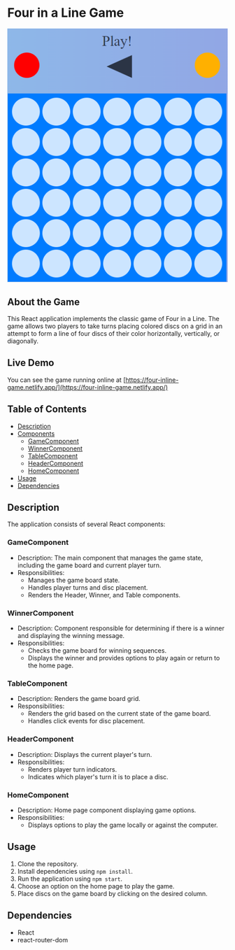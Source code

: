 # Four in a Line Game

<p align="center">
  <img src="public/screenshoot.png" alt="Game Screenshot" width="600"/>
</p>

## About the Game

This React application implements the classic game of Four in a Line. The game allows two players to take turns placing colored discs on a grid in an attempt to form a line of four discs of their color horizontally, vertically, or diagonally.

## Live Demo

You can see the game running online at [https://four-inline-game.netlify.app/](https://four-inline-game.netlify.app/)

## Table of Contents
- [Description](#description)
- [Components](#components)
  - [GameComponent](#gamecomponent)
  - [WinnerComponent](#winnercomponent)
  - [TableComponent](#tablecomponent)
  - [HeaderComponent](#headercomponent)
  - [HomeComponent](#homecomponent)
- [Usage](#usage)
- [Dependencies](#dependencies)

## Description

The application consists of several React components:

### GameComponent

- Description: The main component that manages the game state, including the game board and current player turn.
- Responsibilities:
  - Manages the game board state.
  - Handles player turns and disc placement.
  - Renders the Header, Winner, and Table components.

### WinnerComponent

- Description: Component responsible for determining if there is a winner and displaying the winning message.
- Responsibilities:
  - Checks the game board for winning sequences.
  - Displays the winner and provides options to play again or return to the home page.

### TableComponent

- Description: Renders the game board grid.
- Responsibilities:
  - Renders the grid based on the current state of the game board.
  - Handles click events for disc placement.

### HeaderComponent

- Description: Displays the current player's turn.
- Responsibilities:
  - Renders player turn indicators.
  - Indicates which player's turn it is to place a disc.

### HomeComponent

- Description: Home page component displaying game options.
- Responsibilities:
  - Displays options to play the game locally or against the computer.

## Usage

1. Clone the repository.
2. Install dependencies using `npm install`.
3. Run the application using `npm start`.
4. Choose an option on the home page to play the game.
5. Place discs on the game board by clicking on the desired column.

## Dependencies

- React
- react-router-dom
